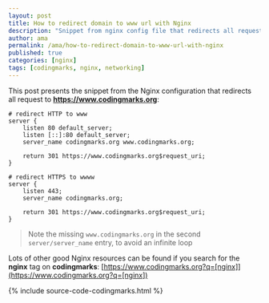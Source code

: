 ```yaml
---
layout: post
title: How to redirect domain to www url with Nginx
description: "Snippet from nginx config file that redirects all requests (http and https) to the www URL"
author: ama
permalink: /ama/how-to-redirect-domain-to-www-url-with-nginx
published: true
categories: [nginx]
tags: [codingmarks, nginx, networking]
---
```


This post presents the snippet from the Nginx configuration that redirects all request to **https://www.codingmarks.org**:

```
# redirect HTTP to www
server {
    listen 80 default_server;
    listen [::]:80 default_server;
    server_name codingmarks.org www.codingmarks.org;

    return 301 https://www.codingmarks.org$request_uri;
}

# redirect HTTPS to wwww
server {
    listen 443;
    server_name codingmarks.org;

    return 301 https://www.codingmarks.org$request_uri;
}
```

> Note the missing `www.codingmarks.org` in the second `server/server_name` entry, to avoid an infinite loop

Lots of other good Nginx resources can be found if you search for the **nginx** tag on **codingmarks**: [https://www.codingmarks.org?q=[nginx]](https://www.codingmarks.org?q=[nginx])

{% include source-code-codingmarks.html %}

